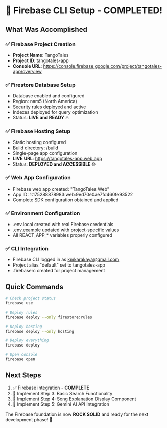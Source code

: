 # 🎉 Firebase CLI Setup - COMPLETED!

## What Was Accomplished

### ✅ Firebase Project Creation
- **Project Name**: TangoTales
- **Project ID**: tangotales-app
- **Console URL**: https://console.firebase.google.com/project/tangotales-app/overview

### ✅ Firestore Database Setup
- Database enabled and configured
- Region: nam5 (North America)
- Security rules deployed and active
- Indexes deployed for query optimization
- Status: **LIVE and READY** 🔥

### ✅ Firebase Hosting Setup
- Static hosting configured
- Build directory: /build
- Single-page app configuration
- **LIVE URL**: https://tangotales-app.web.app
- Status: **DEPLOYED and ACCESSIBLE** 🌐

### ✅ Web App Configuration
- Firebase web app created: "TangoTales Web"
- App ID: 1:175288878983:web:9ed70e0ae7fd460fe93522
- Complete SDK configuration obtained and applied

### ✅ Environment Configuration
- .env.local created with real Firebase credentials
- .env.example updated with project-specific values
- All REACT_APP_* variables properly configured

### ✅ CLI Integration
- Firebase CLI logged in as kmkarakaya@gmail.com
- Project alias "default" set to tangotales-app
- .firebaserc created for project management

## Quick Commands

```bash
# Check project status
firebase use

# Deploy rules
firebase deploy --only firestore:rules

# Deploy hosting
firebase deploy --only hosting

# Deploy everything
firebase deploy

# Open console
firebase open
```

## Next Steps

1. ✅ Firebase integration - **COMPLETE**
2. 🔄 Implement Step 3: Basic Search Functionality
3. 🔄 Implement Step 4: Song Explanation Display Component  
4. 🔄 Implement Step 5: Gemini AI API Integration

The Firebase foundation is now **ROCK SOLID** and ready for the next development phase! 🚀